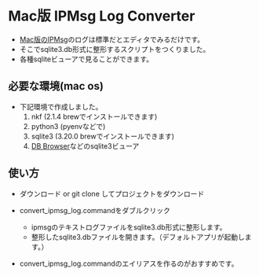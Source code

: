 # Mac版 IPMsg Log Converter

- [Mac版のIPMsg](http://ishwt.net/software/ipmsg/)のログは標準だとエディタでみるだけです。
- そこでsqlite3.db形式に整形するスクリプトをつくりました。
- 各種sqliteビューアで見ることができます。

## 必要な環境(mac os)

- 下記環境で作成しました。
    1. nkf (2.1.4 brewでインストールできます)
    1. python3 (pyenvなどで)
    1. sqlite3 (3.20.0 brewでインストールできます)
    1. [DB Browser](http://sqlitebrowser.org/)などのsqlite3ビューア

## 使い方

- ダウンロード or git clone してプロジェクトをダウンロード
- convert_ipmsg_log.commandをダブルクリック
    - ipmsgのテキストログファイルをsqlite3.db形式に整形します。
    - 整形したsqlite3.dbファイルを開きます。（デフォルトアプリが起動します。）

- convert_ipmsg_log.commandのエイリアスを作るのがおすすめです。
